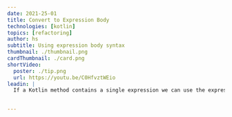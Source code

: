 ```yaml
---
date: 2021-25-01
title: Convert to Expression Body
technologies: [kotlin]
topics: [refactoring]
author: hs
subtitle: Using expression body syntax 
thumbnail: ./thumbnail.png
cardThumbnail: ./card.png
shortVideo:
  poster: ./tip.png
  url: https://youtu.be/C0HfvztWEio
leadin: |
  If a Kotlin method contains a single expression we can use the expression body syntax. **⌥⏎** on macOS or **Alt**+**Return** on Windows/Linux removes the braces {} and allows type inference for the return type of the method.  
  

---
```

